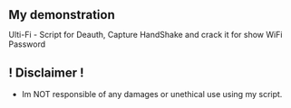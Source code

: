 # <h1 align="center">
<b><font style="font-size: 150%;">My demonstration</font></b>
</h1>

Ulti-Fi - Script for Deauth, Capture HandShake and crack it for show WiFi Password

## ! Disclaimer !
- Im NOT responsible of any damages or unethical use using my script.
